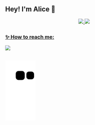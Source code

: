 
## Hey! I'm Alice 🌠
<div align="center">
  <a href="https://github.com/ilhalice">
  <img height="150em" src="https://github-readme-stats.vercel.app/api?username=ilhalice&show_icons=true&theme=radical&include_all_commits=true&count_private=true"/>
  <img height="150em" src="https://github-readme-stats.vercel.app/api/top-langs/?username=ilhalice&layout=compact&langs_count=7&theme=radical"/>
</div>
 
  ##
  
  ### ✨ How to reach me:
 
<div>
  <a href="https://www.linkedin.com/in/alice-beatriz-ilha-b38710232/" target="_blank"><img src="https://img.shields.io/badge/-LinkedIn-%230077B5?style=for-the-badge&logo=linkedin&logoColor=white" target="_blank"></a> 
 
 ## 
  
  ![Snake animation](https://github.com/rafaballerini/rafaballerini/blob/output/github-contribution-grid-snake.svg)
 
</div>
